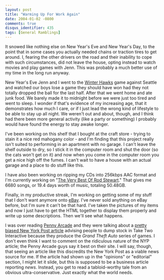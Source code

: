 ```yaml
---
layout: post
title: "Warming Up For Work Again"
date: 2004-01-02 -0800
comments: true
disqus_identifier: 435
tags: [General Ramblings]
---
```

It snowed like nothing else on New Year's Eve and New Year's Day, to the
point that in some cases you actually needed chains or traction tires to
get around. I, fearing the other drivers on the road and their inability
to cope with such circumstances, did not leave the house, opting instead
to watch movies and play games with Jenn. This was probably a much
better use of my time in the long run anyway.
 
 New Year's Eve Jenn and I went to the [Winter
Hawks](http://www.winterhawks.com) game against Seattle and watched our
boys lose a game they should have won had they not totally dropped the
ball for the last half. After that we went home and ate junk food. We
barely made it to midnight before we were just too tired and went to
sleep. I wonder if that's evidence of my increasing age, that it
demonstrates how much I care, or if I just lead the wrong kind of
lifestyle to be able to stay up all night. We weren't out and about,
though, and I think had there been more general activity (like a party
or something) I probably would have found the energy to stay awake
longer.
 
 I've been working on this shelf that I bought at the craft store -
trying to stain it a nice red mahogany color - and I'm finding that this
project really isn't suited to performing in an apartment with no
garage. I can't leave the shelf outside to dry, so I stick it in the
computer room and shut the door (so the cats won't get on it) and now
when you come in the computer room you get a nice high off the fumes. I
can't wait to have a house with an actual garage and a place to do stuff
like this.
 
 I have also been working on ripping my CDs into 256kbps AAC format and
I'm currently working on "[The Very Best Of Rod
Stewart](http://www.amazon.com/exec/obidos/ASIN/B00005R1Q9/mhsvortex)."
That gives me 6680 songs, or 19.4 days worth of music, totaling
50.48GB.
 
 Finally, in my productive streak, I'm working on getting some of my
stuff that I don't want anymore onto [eBay](http://www.ebay.com). I've
never sold anything on eBay before, but I'm sure it can't be that hard.
I've taken the pictures of my items and now I just have to get the HTML
together to display them properly and write up some descriptions. Then
we'll see what happens.
 
 I was over reading [Penny
Arcade](http://www.penny-arcade.com/news.php3?date=2004-01-02) and they
were talking about a [pretty biased New York Post
article](http://www.nypost.com/seven/12292003/business/14640.htm)
advising people to dump stock in Take Two Interactive because they
produce the *Grand Theft Auto* series of games. I don't even think I
want to comment on the ridiculous nature of the NYP article; the Penny
Arcade guys say it best on their site. I will say, though, that seeing
an article like this discredits the New York Post as a viable news
source for me. If the article had shown up in the "opinions" or
"editorial" section, I might let it slide, but this is supposed to be a
business article reporting *news*. Instead, you get to read a
tabloid-worthy tale from an obvious ultra-conservative. Just exactly
what the world needs.
